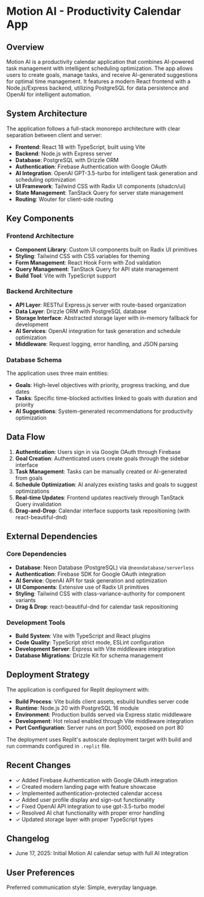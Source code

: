 # Motion AI - Productivity Calendar App

## Overview

Motion AI is a productivity calendar application that combines AI-powered task management with intelligent scheduling optimization. The app allows users to create goals, manage tasks, and receive AI-generated suggestions for optimal time management. It features a modern React frontend with a Node.js/Express backend, utilizing PostgreSQL for data persistence and OpenAI for intelligent automation.

## System Architecture

The application follows a full-stack monorepo architecture with clear separation between client and server:

- **Frontend**: React 18 with TypeScript, built using Vite
- **Backend**: Node.js with Express server
- **Database**: PostgreSQL with Drizzle ORM
- **Authentication**: Firebase Authentication with Google OAuth
- **AI Integration**: OpenAI GPT-3.5-turbo for intelligent task generation and scheduling optimization
- **UI Framework**: Tailwind CSS with Radix UI components (shadcn/ui)
- **State Management**: TanStack Query for server state management
- **Routing**: Wouter for client-side routing

## Key Components

### Frontend Architecture
- **Component Library**: Custom UI components built on Radix UI primitives
- **Styling**: Tailwind CSS with CSS variables for theming
- **Form Management**: React Hook Form with Zod validation
- **Query Management**: TanStack Query for API state management
- **Build Tool**: Vite with TypeScript support

### Backend Architecture
- **API Layer**: RESTful Express.js server with route-based organization
- **Data Layer**: Drizzle ORM with PostgreSQL database
- **Storage Interface**: Abstracted storage layer with in-memory fallback for development
- **AI Services**: OpenAI integration for task generation and schedule optimization
- **Middleware**: Request logging, error handling, and JSON parsing

### Database Schema
The application uses three main entities:
- **Goals**: High-level objectives with priority, progress tracking, and due dates
- **Tasks**: Specific time-blocked activities linked to goals with duration and priority
- **AI Suggestions**: System-generated recommendations for productivity optimization

## Data Flow

1. **Authentication**: Users sign in via Google OAuth through Firebase
2. **Goal Creation**: Authenticated users create goals through the sidebar interface
3. **Task Management**: Tasks can be manually created or AI-generated from goals
4. **Schedule Optimization**: AI analyzes existing tasks and goals to suggest optimizations
5. **Real-time Updates**: Frontend updates reactively through TanStack Query invalidation
6. **Drag-and-Drop**: Calendar interface supports task repositioning (with react-beautiful-dnd)

## External Dependencies

### Core Dependencies
- **Database**: Neon Database (PostgreSQL) via `@neondatabase/serverless`
- **Authentication**: Firebase SDK for Google OAuth integration
- **AI Service**: OpenAI API for task generation and optimization
- **UI Components**: Extensive use of Radix UI primitives
- **Styling**: Tailwind CSS with class-variance-authority for component variants
- **Drag & Drop**: react-beautiful-dnd for calendar task repositioning

### Development Tools
- **Build System**: Vite with TypeScript and React plugins
- **Code Quality**: TypeScript strict mode, ESLint configuration
- **Development Server**: Express with Vite middleware integration
- **Database Migrations**: Drizzle Kit for schema management

## Deployment Strategy

The application is configured for Replit deployment with:
- **Build Process**: Vite builds client assets, esbuild bundles server code
- **Runtime**: Node.js 20 with PostgreSQL 16 module
- **Environment**: Production builds served via Express static middleware
- **Development**: Hot reload enabled through Vite middleware integration
- **Port Configuration**: Server runs on port 5000, exposed on port 80

The deployment uses Replit's autoscale deployment target with build and run commands configured in `.replit` file.

## Recent Changes

- ✓ Added Firebase Authentication with Google OAuth integration
- ✓ Created modern landing page with feature showcase
- ✓ Implemented authentication-protected calendar access
- ✓ Added user profile display and sign-out functionality
- ✓ Fixed OpenAI API integration to use gpt-3.5-turbo model
- ✓ Resolved AI chat functionality with proper error handling
- ✓ Updated storage layer with proper TypeScript types

## Changelog

- June 17, 2025: Initial Motion AI calendar setup with full AI integration

## User Preferences

Preferred communication style: Simple, everyday language.